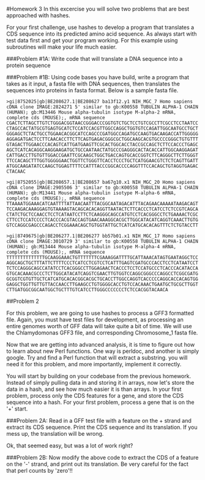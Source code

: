#Homework 3
In this excercise you will solve two problems that are best approached with hashes.

For your first challenge, use hashes to develop a program that translates a CDS sequence into its predicted amino acid sequence. As always start with test data first and get your program working. For this example using subroutines will make your life much easier.

###Problem #1A: Write code that will translate a DNA sequence into a protein sequence

###Problem #1B: Using code bases you have build, write a program that takes as it input, a fasta file with DNA sequences, then translates the sequences into proteins in fasta format. Below is a sample fasta file.

```
>gi|8752025|gb|BE208627.1|BE208627 ba13f12.y1 NIH_MGC_7 Homo sapiens cDNA clone IMAGE:2824271 5' similar to gb:K00558 TUBULIN ALPHA-1 CHAIN (HUMAN); gb:M13446 Mouse alpha-tubulin isotype M-alpha-2 mRNA, complete cds (MOUSE);, mRNA sequence
CGACTCTTAGCTTGTCTGGGACGGTAACCGGGACCCGGTGTCTGCTCCTGTCGCCTTCGCCTCCTAATCC
CTAGCCACTATGCGTGAGTGCATCTCCATCCACGTTGGCCAGGCTGGTGTCCAGATTGGCAATGCCTGCT
GGGAGCTCTACTGCCTGGAACACGGCATCCAGCCCGATGGCCAGATGCCAAGTGACAAGACCATTGGGGG
AGGAGATGACTCCTTCAACACCTTCTTCAGTGAGACGGGCGCTGGCAAGCACGTGCCCCGGGCTGTGTTT
GTAGACTTGGAACCCACAGTCATTGATGAAGTTCGCACTGGCACCTACCGCCAGCTCTTCCACCCTGAGC
AGCTCATCACAGGCAAGGAAGATGCTGCCAATAACTATGCCCGAGGGCACTACACCATTGGCAAGGAGAT
CATTGACCTTGTGTTGGACCGAATTCGCAAGCTGGCTGACCAGTGCACCGGTCTTCAGGGCTTCTTGGGT
TTCCACAGCTTTGGTGGGGGAACTGGTTCTGGGTTCACCTCCCTGCTCATGGAACGTCTCTCAGTTGATT
ATGGCAAGATATCCAAGCTGGAGTTTTCCATTTACCCGGCACCCCAGGTTTCCACAGCTGTAGGTGAGAC
CTACAAC

>gi|8752055|gb|BE208657.1|BE208657 ba67g10.x1 NIH_MGC_20 Homo sapiens cDNA clone IMAGE:2905506 3' similar to gb:K00558 TUBULIN ALPHA-1 CHAIN (HUMAN); gb:M13441 Mouse alpha-tubulin isotype M-alpha-6 mRNA, complete cds (MOUSE);, mRNA sequence
TTAAAATGGAAACATCAATTTTATTAACAATTTACGGCAATAGACATTTACAGAACAAAAATAAGACAGT
TCCAAGACAAAGGAGTGTAAAAGTACAGCACACAGGTTAATACTCTTCACCCTCATCCTCTCCGTCAGCA
CTATCTGCTCCAACCTCCTCATAATCCTTCTCAAGGGCAGCCATGTCCTCACGGGCCTCTGAAAACTCGC
CTTCCTCCATCCCCTCACCCACGTACCAGTGAACAAAGGCACGCTTGGCATACATCAGGTCAAACTTGTG
GTCCAGGCGAGCCCAGACCTCGGAAACAGCTGTGGTATTGCTCATCATGCACACAGTTTCTCTGTACCTT

>gi|8749675|gb|BE206277.1|BE206277 bb57b01.x1 NIH_MGC_17 Homo sapiens cDNA clone IMAGE:3010729 3' similar to gb:K00558 TUBULIN ALPHA-1 CHAIN (HUMAN); gb:M13444 Mouse alpha-tubulin isotype M-alpha-4 mRNA, complete cds (MOUSE);, mRNA sequence
TTTTTTTTTTTTTTGCAAGGAAACTGTTTTTTTCGAAAGGATTTTGCATTAAACATAGTGAATAGGCTCC
AGGCAGCTGCTTTATTCTTTTCCCTCATCCTCGTCCTCATTTGAGTCGATGCCCACCTCCTCATAATCCT
TCTCCAGGGCAGCCATATCCTCACGGGCCTTGGAGAACTCACCCTCCTCCATGCCCTCACCCACATACCA
GTGCACAAACGCCCTCTTGGCATACATCAGGTCGAACTTGTGGTCCAGGCGGGCCCAGGCCTCGGCGATG
GCGGTCGTGTTGCTCATCATGCACACGGCACGCTGCACCTTGGCCAGGTCACCCCCAGGCACCACAGTGG
GAGGCTGGTTGTTGTTACCAACCTTGAAGCCTGTGGGGCACCTGTCCACAAACTGAATGCTGCGCTTGGT
CTTGATGGCGGCAATGGCTGCTTTGTCATCCTTGGGCCCCCCCTCTCCACGGTACAACA
```

##Problem 2

For this problem, we are going to use hashes to process  a GFF3 formatted file. Again, you must have test files for development, as processing an entire genomes worth of GFF data will take quite a bit of time. We will use the Chlamydomonas GFF3 file, and corresponding Chromosome_1 fasta file.

Now that we are getting into advanced analysis, it is time to figure out how to learn about new Perl functions. One way is perldoc, and another is simply google. Try and find a Perl function that will extract a substring. you will need it for this problem, and more importantly, implement it correctly.

You will start by building on your codebase from the previous homework. Instead of simply pulling data in and storing it in arrays, now let's store the data in a hash, and see how much easier it is than arrays. In your first problem, process only the CDS features for a gene, and store the CDS sequence into a hash. For your first problem, process a gene that is on the '+' start.

###Problem 2A: Read in a GFF test file with a feature on the + strand and extract its CDS sequence. Print the CDS sequence and its translation. If you mess up, the translation will be wrong.

Ok, that seemed easy, but was a lot of work right?

###Problem 2B: Now modify the above code to extract the CDS of a feature on the '-' strand, and print out its translation. Be very careful for the fact that perl counts by 'zero'!!






